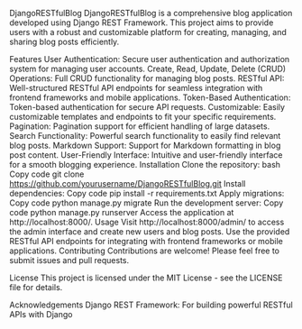 DjangoRESTfulBlog
DjangoRESTfulBlog is a comprehensive blog application developed using Django REST Framework. This project aims to provide users with a robust and customizable platform for creating, managing, and sharing blog posts efficiently.

Features
User Authentication: Secure user authentication and authorization system for managing user accounts.
Create, Read, Update, Delete (CRUD) Operations: Full CRUD functionality for managing blog posts.
RESTful API: Well-structured RESTful API endpoints for seamless integration with frontend frameworks and mobile applications.
Token-Based Authentication: Token-based authentication for secure API requests.
Customizable: Easily customizable templates and endpoints to fit your specific requirements.
Pagination: Pagination support for efficient handling of large datasets.
Search Functionality: Powerful search functionality to easily find relevant blog posts.
Markdown Support: Support for Markdown formatting in blog post content.
User-Friendly Interface: Intuitive and user-friendly interface for a smooth blogging experience.
Installation
Clone the repository:
bash
Copy code
git clone https://github.com/yourusername/DjangoRESTfulBlog.git
Install dependencies:
Copy code
pip install -r requirements.txt
Apply migrations:
Copy code
python manage.py migrate
Run the development server:
Copy code
python manage.py runserver
Access the application at http://localhost:8000/.
Usage
Visit http://localhost:8000/admin/ to access the admin interface and create new users and blog posts.
Use the provided RESTful API endpoints for integrating with frontend frameworks or mobile applications.
Contributing
Contributions are welcome! Please feel free to submit issues and pull requests.

License
This project is licensed under the MIT License - see the LICENSE file for details.

Acknowledgements
Django REST Framework: For building powerful RESTful APIs with Django
